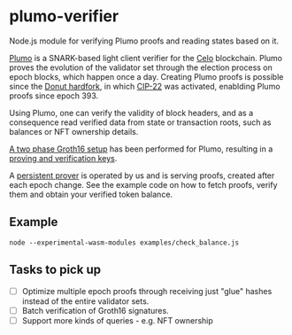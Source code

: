 # plumo-verifier
Node.js module for verifying Plumo proofs and reading states based on it.

[Plumo](https://eprint.iacr.org/2021/1361) is a SNARK-based light client verifier for the [Celo](https://celo.org/) blockchain. Plumo proves the evolution of the validator set through the election process on epoch blocks, which happen once a day. Creating Plumo proofs is possible since the [Donut hardfork](https://medium.com/celoorg/donut-hardfork-is-live-on-celo-585e2e294dcb), in which [CIP-22](https://github.com/celo-org/celo-proposals/blob/master/CIPs/cip-0022.md) was activated, enablding Plumo proofs since epoch 393.

Using Plumo, one can verify the validity of block headers, and as a consequence read verified data from state or transaction roots, such as balances or NFT ownership details.

[A two phase Groth16 setup](https://celo.org/plumo) has been performed for Plumo, resulting in a [proving and verification keys](https://plumoceremonyphase2.blob.core.windows.net/srs/prover_key).

A [persistent prover](https://github.com/celo-org/celo-bls-snark-rs/tree/kobigurk/persistent-prover/crates/persistent-prover) is operated by us and is serving proofs, created after each epoch change. See the example code on how to fetch proofs, verify them and obtain your verified token balance.

## Example

`node --experimental-wasm-modules examples/check_balance.js`

## Tasks to pick up

- [ ] Optimize multiple epoch proofs through receiving just "glue" hashes instead of the entire validator sets.
- [ ] Batch verification of Groth16 signatures.
- [ ] Support more kinds of queries - e.g. NFT ownership
